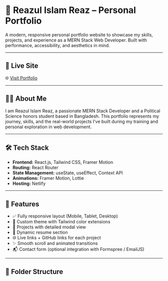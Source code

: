 # 💼 Reazul Islam Reaz – Personal Portfolio

A modern, responsive personal portfolio website to showcase my skills, projects, and experience as a MERN Stack Web Developer. Built with performance, accessibility, and aesthetics in mind.

---

## 🚀 Live Site

🌐 [Visit Portfolio](https://reazulislamreaz.netlify.app)

---

## 🧑‍💻 About Me

I am Reazul Islam Reaz, a passionate MERN Stack Developer and a Political Science honors student based in Bangladesh. This portfolio represents my journey, skills, and the real-world projects I’ve built during my training and personal exploration in web development.

---

## 🛠️ Tech Stack

- **Frontend:** React.js, Tailwind CSS, Framer Motion
- **Routing:** React Router
- **State Management:** useState, useEffect, Context API
- **Animations:** Framer Motion, Lottie
- **Hosting:** Netlify

---

## 📂 Features

- ✅ Fully responsive layout (Mobile, Tablet, Desktop)
- 🎨 Custom theme with Tailwind color extensions
- 💼 Projects with detailed modal view
- 📃 Dynamic resume section
- 🌐 Live links + GitHub links for each project
- ✨ Smooth scroll and animated transitions
- 📬 Contact form (optional integration with Formspree / EmailJS)

---

## 🧩 Folder Structure
